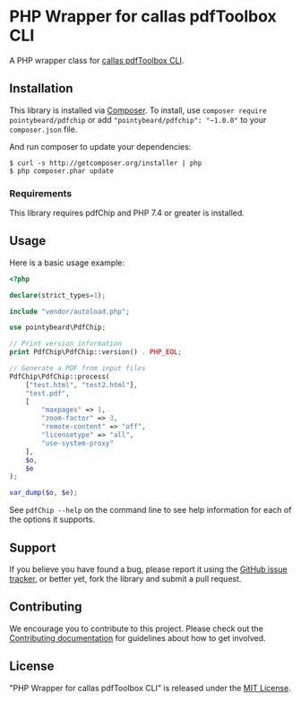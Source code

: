 # PHP Wrapper for callas pdfToolbox CLI

A PHP wrapper class for [callas pdfToolbox CLI](https://www.callassoftware.com/en/products/pdfchip).

## Installation

This library is installed via [Composer](http://getcomposer.org/). To install, use `composer require pointybeard/pdfchip` or add `"pointybeard/pdfchip": "~1.0.0"` to your `composer.json` file.

And run composer to update your dependencies:

    $ curl -s http://getcomposer.org/installer | php
    $ php composer.phar update

### Requirements

This library requires pdfChip and PHP 7.4 or greater is installed.

## Usage

Here is a basic usage example:

```php
<?php

declare(strict_types=1);

include "vendor/autoload.php";

use pointybeard\PdfChip;

// Print version information
print PdfChip\PdfChip::version() . PHP_EOL;

// Generate a PDF from input files
PdfChip\PdfChip::process(
    ["test.html", "test2.html"],
    "test.pdf",
    [
        "maxpages" => 1,
        "zoom-factor" => 3,
        "remote-content" => "off",
        "licensetype" => "all",
        "use-system-proxy"
    ],
    $o,
    $e
);

var_dump($o, $e);
```

See `pdfChip --help` on the command line to see help information for each of the options it supports.

## Support

If you believe you have found a bug, please report it using the [GitHub issue tracker](https://github.com/pointybeard/pdfchip/issues),
or better yet, fork the library and submit a pull request.

## Contributing

We encourage you to contribute to this project. Please check out the [Contributing documentation](https://github.com/pointybeard/pdfchip/blob/master/CONTRIBUTING.md) for guidelines about how to get involved.

## License

"PHP Wrapper for callas pdfToolbox CLI" is released under the [MIT License](http://www.opensource.org/licenses/MIT).

